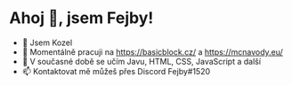 # **Ahoj 👋, jsem Fejby!**


- 🐐 Jsem Kozel
- 🔭 Momentálně pracuji na https://basicblock.cz/ a https://mcnavody.eu/
- 🌱 V současné době se učím Javu, HTML, CSS, JavaScript a další
- 📫 Kontaktovat mě můžeš přes Discord Fejby#1520

